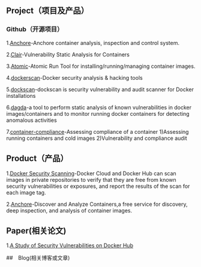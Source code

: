 ## Project（项目及产品）
### Github（开源项目）
1.[Anchore][1]-Anchore container analysis, inspection and control system. 

2.[Clair][2]-Vulnerability Static Analysis for Containers 

3.[Atomic][3]-Atomic Run Tool for installing/running/managing container images. 

4.[dockerscan][4]-Docker security analysis & hacking tools 

5.[dockscan][5]-dockscan is security vulnerability and audit scanner for Docker installations 

6.[dagda][6]-a tool to perform static analysis of known vulnerabilities in docker images/containers and to monitor running docker containers for detecting anomalous activities 

7.[container-compliance][7]-Assessing compliance of a container 
1)Assessing running containers and cold images
2)Vulnerability and compliance audit

## Product（产品）
1.[Docker Security Scanning][8]-Docker Cloud and Docker Hub can scan images in private repositories to verify that they are free from known security vulnerabilities or exposures, and report the results of the scan for each image tag.

2.[Anchore][9]-Discover and Analyze Containers,a free service for discovery, deep inspection, and analysis of container images.


  [1]: https://github.com/anchore/anchore
  [2]: https://github.com/coreos/clair
  [3]: https://github.com/projectatomic/atomic
  [4]: https://github.com/cr0hn/dockerscan
  [5]: https://github.com/kost/dockscan
  [6]: https://github.com/eliasgranderubio/dagda
  [7]: https://github.com/OpenSCAP/container-compliance
  [8]: https://docs.docker.com/docker-cloud/builds/image-scan/
  [9]: https://anchore.io

## Paper(相关论文)
1.[A Study of Security Vulnerabilities on Docker Hub][1]


##　Blog(相关博客或文章)



  [1]: https://blog.acolyer.org/2017/04/03/a-study-of-security-vulnerabilities-on-docker-hub/
